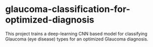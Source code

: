 # glaucoma-classification-for-optimized-diagnosis
This project trains a deep-learning CNN based model for classifying Glaucoma (eye disease) types for an optimized Glaucoma diagnosis.
